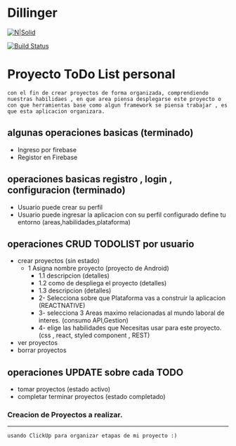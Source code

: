 # Dillinger

[![N|Solid](https://cldup.com/dTxpPi9lDf.thumb.png)](https://nodesource.com/products/nsolid)

[![Build Status](https://travis-ci.org/joemccann/dillinger.svg?branch=master)](https://travis-ci.org/joemccann/dillinger)

# Proyecto ToDo List personal

`con el fin de crear proyectos de forma organizada, comprendiendo nuestras habilidaes , en que area piensa desplegarse este proyecto o con que herramientas base como algun framework se piensa trabajar , es que esta aplicacion organizara.`

## algunas operaciones basicas (terminado)

- Ingreso por firebase
- Registor en Firebase

## operaciones basicas registro , login , configuracion (terminado)

- Usuario puede crear su perfil
- Usuario puede ingresar la aplicacion con su perfil configurado define tu entorno (areas,habilidades,plataforma)

## operaciones CRUD TODOLIST por usuario

- crear proyectos (sin estado)
  - 1 Asigna nombre proyecto (proyecto de Android)
    - 1.1 descripcion (detalles)
    - 1.2 como de despliega el proyecto (detalles)
    - 1.3 descripcion (detalles)
    - 2- Selecciona sobre que Plataforma vas a construir la aplicacion (REACTNATIVE)
    - 3- selecciona 3 Areas maximo relacionadas al mundo laboral de interes. (consumo API,Gestion)
    - 4- elige las habilidades que Necesitas usar para este proyecto.(css , react, styled component , REST)
- ver proyectos
- borrar proyectos

## operaciones UPDATE sobre cada TODO

- tomar proyectos (estado activo)
- completar terminar proyectos (estado completado)

### Creacion de Proyectos a realizar.

---


`usando ClickUp para organizar etapas de mi proyecto :)`
